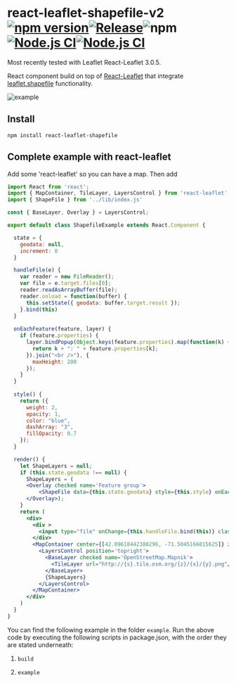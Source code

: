 # react-leaflet-shapefile-v2 [![npm version](https://img.shields.io/badge/npm-2.0.0-blue.svg)](https://www.npmjs.com/package/react-leaflet-shapefile-v2)[![Release](https://github.com/TA-Geoforce/react-leaflet-shapefile-v2/actions/workflows/node.js.yml/badge.svg)](https://github.com/TA-Geoforce/react-leaflet-shapefile-v2/actions/workflows/node.js.yml)![npm](https://img.shields.io/npm/dw/react-leaflet-google-v2)[![Node.js CI](https://github.com/TA-Geoforce/react-leaflet-shapefile-v2/actions/workflows/npm-publish.yml/badge.svg?branch=master)](https://github.com/TA-Geoforce/react-leaflet-shapefile-v2/actions/workflows/npm-publish.yml)[![Node.js CI](https://github.com/TA-Geoforce/react-leaflet-shapefile-v2/actions/workflows/node.js.yml/badge.svg?branch=master)](https://github.com/TA-Geoforce/react-leaflet-shapefile-v2/actions/workflows/node.js.yml)

Most recently tested with Leaflet React-Leaflet 3.0.5.

React component build on top of [React-Leaflet](https://github.com/PaulLeCam/react-leaflet) that integrate [leaflet.shapefile](https://github.com/calvinmetcalf/leaflet.shapefile) functionality.

![example](images/example.gif)

## Install

```
npm install react-leaflet-shapefile
```

## Complete example with react-leaflet

Add some 'react-leaflet' so you can have a map.
Then add

```jsx
import React from 'react';
import { MapContainer, TileLayer, LayersControl } from 'react-leaflet'
import { ShapeFile } from '../lib/index.js'

const { BaseLayer, Overlay } = LayersControl;

export default class ShapefileExample extends React.Component {

  state = {
    geodata: null,
    increment: 0
  }

  handleFile(e) {
    var reader = new FileReader();
    var file = e.target.files[0];
    reader.readAsArrayBuffer(file);
    reader.onload = function(buffer) {
      this.setState({ geodata: buffer.target.result });
    }.bind(this)
  }
  
  onEachFeature(feature, layer) {
    if (feature.properties) {
      layer.bindPopup(Object.keys(feature.properties).map(function(k) {
        return k + ": " + feature.properties[k];
      }).join("<br />"), {
        maxHeight: 200
      });
    }
  }
  
  style() {
    return ({
      weight: 2,
      opacity: 1,
      color: "blue",
      dashArray: "3",
      fillOpacity: 0.7
    });
  }

  render() {
    let ShapeLayers = null;
    if (this.state.geodata !== null) {
      ShapeLayers = (
      <Overlay checked name='Feature group'>
          <ShapeFile data={this.state.geodata} style={this.style} onEachFeature={this.onEachFeature}/>
      </Overlay>);
    }
    return (
      <div>
        <div >
          <input type="file" onChange={this.handleFile.bind(this)} className="inputfile"/>
        </div>
        <MapContainer center={[42.09618442380296, -71.5045166015625]} zoom={2} zoomControl={true}>
          <LayersControl position='topright'>
            <BaseLayer checked name='OpenStreetMap.Mapnik'>
              <TileLayer url="http://{s}.tile.osm.org/{z}/{x}/{y}.png"/>
            </BaseLayer>
            {ShapeLayers}
          </LayersControl>
        </MapContainer>
      </div>
    )
  }
}
```

You can find the following example in the folder ```example```. Run the above code by executing the following scripts in package.json, with the order they are stated underneath:

1) ```build```

1) ```example```
